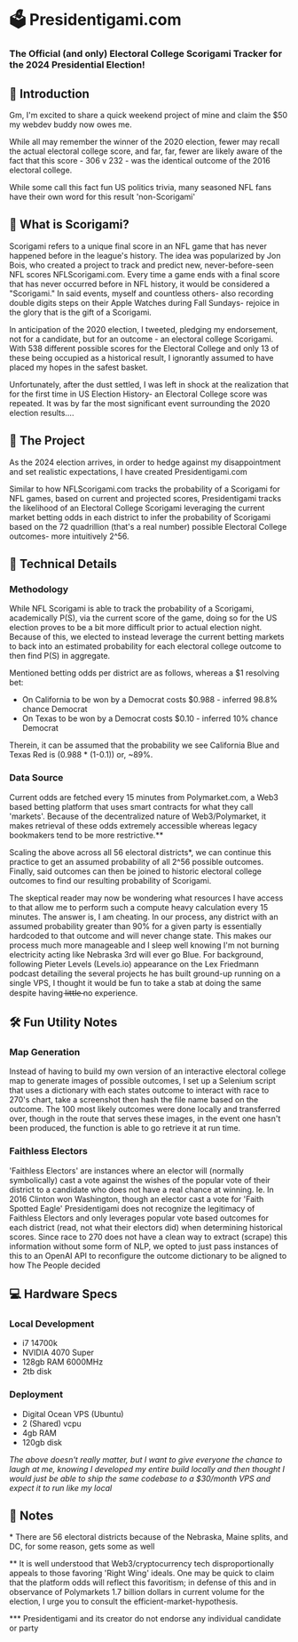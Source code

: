 # 🗳️ Presidentigami.com

### The Official (and only) Electoral College Scorigami Tracker for the 2024 Presidential Election! 

## 👋 Introduction

Gm, I'm excited to share a quick weekend project of mine and claim the $50 my webdev buddy now owes me. 

While all may remember the winner of the 2020 election, fewer may recall the actual electoral college score, and far, far, fewer are likely aware of the fact that this score - 306 v 232 - was the identical outcome of the 2016 electoral college.

While some call this fact fun US politics trivia, many seasoned NFL fans have their own word for this result 'non-Scorigami'

## 🏈 What is Scorigami?

Scorigami refers to a unique final score in an NFL game that has never happened before in the league's history. The idea was popularized by Jon Bois, who created a project to track and predict new, never-before-seen NFL scores NFLScorigami.com. Every time a game ends with a final score that has never occurred before in NFL history, it would be considered a "Scorigami." In said events, myself and countless others- also recording double digits steps on their Apple Watches during Fall Sundays- rejoice in the glory that is the gift of a Scorigami.

In anticipation of the 2020 election, I tweeted, pledging my endorsement, not for a candidate, but for an outcome - an electoral college Scorigami. With 538 different possible scores for the Electoral College and only 13 of these being occupied as a historical result, I ignorantly assumed to have placed my hopes in the safest basket.

Unfortunately, after the dust settled, I was left in shock at the realization that for the first time in US Election History-  an Electoral College score was repeated. It was by far the most significant event surrounding the 2020 election results….

## 🚀 The Project

As the 2024 election arrives, in order to hedge against my disappointment and set realistic expectations, I have created Presidentigami.com

Similar to how NFLScorigami.com tracks the probability of a Scorigami for NFL games, based on current and projected scores, Presidentigami tracks the likelihood of an Electoral College Scorigami leveraging the current market betting odds in each district to infer the probability of Scorigami based on the 72 quadrillion (that's a real number) possible Electoral College outcomes- more intuitively 2^56.

## 🔧 Technical Details

### Methodology
While NFL Scorigami is able to track the probability of a Scorigami, academically P(S), via the current score of the game, doing so for the US election proves to be a bit more difficult prior to actual election night. Because of this, we elected to instead leverage the current betting markets to back into an estimated probability for each electoral college outcome to then find P(S) in aggregate.

Mentioned betting odds per district are as follows, whereas a $1 resolving bet:
- On California to be won by a Democrat costs $0.988 - inferred 98.8% chance Democrat
- On Texas to be won by a Democrat costs $0.10 - inferred 10% chance Democrat

Therein, it can be assumed that the probability we see California Blue and Texas Red is (0.988 * (1-0.1)) or, ~89%. 

### Data Source
Current odds are fetched every 15 minutes from Polymarket.com, a Web3 based betting platform that uses smart contracts for what they call 'markets'. Because of the decentralized nature of Web3/Polymarket, it makes retrieval of these odds extremely accessible whereas legacy bookmakers tend to be more restrictive.**

Scaling the above across all 56 electoral districts*, we can continue this practice to get an assumed probability of all 2^56 possible outcomes. Finally, said outcomes can then be joined to historic electoral college outcomes to find our resulting probability of Scorigami.

The skeptical reader may now be wondering what resources I have access to that allow me to perform such a compute heavy calculation every 15 minutes. The answer is, I am cheating. In our process, any district with an assumed probability greater than 90% for a given party is essentially hardcoded to that outcome and will never change state. This makes our process much more manageable and I sleep well knowing I'm not burning electricity acting like Nebraska 3rd will ever go Blue.
For background, following Pieter Levels (Levels.io) appearance on the Lex Friedmann podcast detailing the several projects he has built ground-up running on a single VPS, I thought it would be fun to take a stab at doing the same despite having l̶i̶t̶t̶l̶e̶ no experience.


## 🛠️ Fun Utility Notes

### Map Generation
Instead of having to build my own version of an interactive electoral college map to generate images of possible outcomes, I set up a Selenium script that uses a dictionary with each states outcome to interact with race to 270's chart, take a screenshot then hash the file name based on the outcome. The 100 most likely outcomes were done locally and transferred over, though in the route that serves these images, in the event one hasn't been produced, the function is able to go retrieve it at run time.

### Faithless Electors
'Faithless Electors' are instances where an elector will (normally symbolically) cast a vote against the wishes of the popular vote of their district to a candidate who does not have a real chance at winning. Ie. In 2016 Clinton won Washington, though an elector cast a vote for 'Faith Spotted Eagle' Presidentigami does not recognize the legitimacy of Faithless Electors and only leverages popular vote based outcomes for each district (read, not what their electors did) when determining historical scores. Since race to 270 does not have a clean way to extract (scrape) this information without some form of NLP, we opted to just pass instances of this to an OpenAI API to reconfigure the outcome dictionary to be aligned to how The People decided

## 💻 Hardware Specs

### Local Development
- i7 14700k
- NVIDIA 4070 Super
- 128gb RAM 6000MHz
- 2tb disk

### Deployment
- Digital Ocean VPS (Ubuntu)
- 2 (Shared) vcpu
- 4gb RAM
- 120gb disk

*The above doesn't really matter, but I want to give everyone the chance to laugh at me, knowing I developed my entire build locally and then thought I would just be able to ship the same codebase to a $30/month VPS and expect it to run like my local*

## 📝 Notes

\* There are 56 electoral districts because of the Nebraska, Maine splits, and DC, for some reason, gets some as well

\** It is well understood that Web3/cryptocurrency tech disproportionally appeals to those favoring 'Right Wing' ideals. One may be quick to claim that the platform odds will reflect this favoritism; in defense of this and in observance of Polymarkets 1.7 billion dollars in current volume for the election, I urge you to consult the efficient-market-hypothesis.

\*** Presidentigami and its creator do not endorse any individual candidate or party
